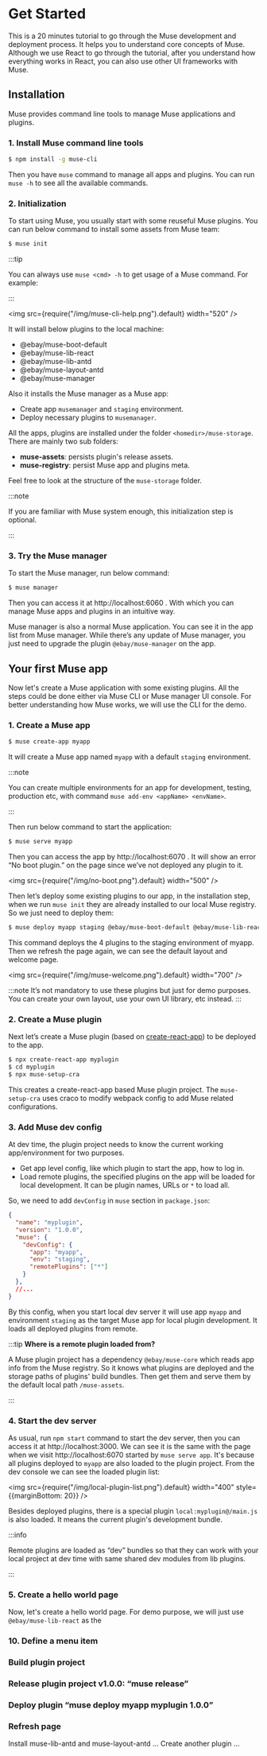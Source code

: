 # Get Started

This is a 20 minutes tutorial to go through the Muse development and deployment process. It helps you to understand core concepts of Muse. Although we use React to go through the tutorial, after you understand how everything works in React, you can also use other UI frameworks with Muse.

## Installation
Muse provides command line tools to manage Muse applications and plugins.

### 1. Install Muse command line tools
```bash
$ npm install -g muse-cli
```
Then you have `muse` command to manage all apps and plugins. You can run `muse -h` to see all the available commands.

### 2. Initialization
To start using Muse, you usually start with some reuseful Muse plugins. You can run below command to install some assets from Muse team:
```bash
$ muse init
```

:::tip

You can always use `muse <cmd> -h` to get usage of a Muse command. For example:

:::

<img src={require("/img/muse-cli-help.png").default} width="520" />

It will install below plugins to the local machine:
  - @ebay/muse-boot-default
  - @ebay/muse-lib-react
  - @ebay/muse-lib-antd
  - @ebay/muse-layout-antd
  - @ebay/muse-manager

Also it installs the Muse manager as a Muse app:
  - Create app `musemanager` and `staging` environment.
  - Deploy necessary plugins to `musemanager`.

All the apps, plugins are installed under the folder `<homedir>/muse-storage`. There are mainly two sub folders:
  - **muse-assets**: persists plugin's release assets.
  - **muse-registry**: persist Muse app and plugins meta.

Feel free to look at the structure of the `muse-storage` folder.

:::note

If you are familiar with Muse system enough, this initialization step is optional.

:::

### 3. Try the Muse manager
To start the Muse manager, run below command:
```bash
$ muse manager
```
Then you can access it at http://localhost:6060 . With which you can manage Muse apps and plugins in an intuitive way.

Muse manager is also a normal Muse application. You can see it in the app list from Muse manager. While there’s any update of Muse manager, you just need to upgrade the plugin `@ebay/muse-manager` on the app.

## Your first Muse app
Now let's create a Muse application with some existing plugins. All the steps could be done either via Muse CLI or Muse manager UI console. For better understanding how Muse works, we will use the CLI for the demo.


### 1. Create a Muse app
```bash
$ muse create-app myapp
```

It will create a Muse app named `myapp` with a default `staging` environment.


:::note

You can create multiple environments for an app for development, testing, production etc, with command `muse add-env <appName> <envName>`. 

:::

Then run below command to start the application:

```bash
$ muse serve myapp
```

Then you can access the app by http://localhost:6070 . It will show an error “No boot plugin.” on the page since we’ve not deployed any plugin to it.

<img src={require("/img/no-boot.png").default} width="500" />


Then let’s deploy some existing plugins to our app, in the installation step, when we run `muse init` they are already installed to our local Muse registry. So we just need to deploy them:

```bash
$ muse deploy myapp staging @ebay/muse-boot-default @ebay/muse-lib-react @ebay/muse-lib-antd @ebay/muse-layout-antd
```

This command deploys the 4 plugins to the staging environment of myapp. Then we refresh the page again, we can see the default layout and welcome page.

<img src={require("/img/muse-welcome.png").default} width="700" />

:::note
It’s not mandatory to use these plugins but just for demo purposes. You can create your own layout, use your own UI library, etc instead.
:::

### 2. Create a Muse plugin

Next let’s create a Muse plugin (based on [create-react-app](https://create-react-app.dev)) to be deployed to the app.

```bash
$ npx create-react-app myplugin
$ cd myplugin
$ npx muse-setup-cra
```

This creates a create-react-app based Muse plugin project. The `muse-setup-cra` uses craco to modify webpack config to add Muse related configurations.

### 3. Add Muse dev config
At dev time, the plugin project needs to know the current working app/environment for two purposes. 
  - Get app level config, like which plugin to start the app, how to log in.
  - Load remote plugins, the specified plugins on the app will be loaded for local development. It can be plugin names, URLs or `*` to load all.

So, we need to add `devConfig` in `muse` section in `package.json`:

```json
{
  "name": "myplugin",
  "version": "1.0.0",
  "muse": {
    "devConfig": {
      "app": "myapp",
      "env": "staging",
      "remotePlugins": ["*"]
    }
  },
  //...
}
```

By this config, when you start local dev server it will use app `myapp` and environment `staging` as the target Muse app for local plugin development. It loads all deployed plugins from remote.

:::tip
**Where is a remote plugin loaded from?**

A Muse plugin project has a dependency `@ebay/muse-core` which reads app info from the Muse registry. So it knows what plugins are deployed and the storage paths of plugins' build bundles. Then get them and serve them by the default local path `/muse-assets`.

:::

### 4. Start the dev server
As usual, run `npm start` command to start the dev server, then you can access it at http://localhost:3000. We can see it is the same with the page when we visit http://localhost:6070 started by `muse serve app`. It's because all plugins deployed to `myapp` are also loaded to the plugin project. From the dev console we can see the loaded plugin list:

<img src={require("/img/local-plugin-list.png").default} width="400" style={{marginBottom: 20}} />



Besides deployed plugins, there is a special plugin `local:myplugin@/main.js` is also loaded. It means the current plugin's development bundle.

:::info

Remote plugins are loaded as “dev” bundles so that they can work with your local project at dev time with same shared dev modules from lib plugins.

:::

### 5. Create a hello world page
Now, let's create a hello world page. For demo purpose, we will just use `@ebay/muse-lib-react` as the 


### 10. Define a menu item
### Build plugin project
### Release plugin project v1.0.0: “muse release”
### Deploy plugin “muse deploy myapp myplugin 1.0.0”
### Refresh page
Install muse-lib-antd and muse-layout-antd
…
Create another plugin
…


